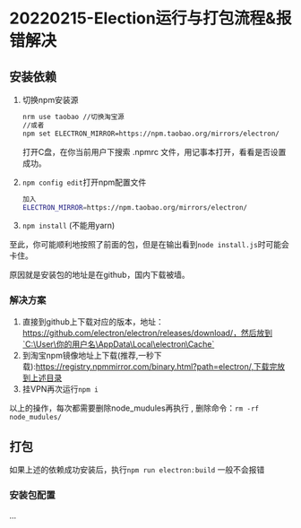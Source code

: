 # 20220215-Election运行与打包流程&报错解决

## 安装依赖

1. 切换npm安装源

   ```bash
   nrm use taobao //切换淘宝源
   //或者
   npm set ELECTRON_MIRROR=https://npm.taobao.org/mirrors/electron/
   ```

   打开C盘，在你当前用户下搜索 .npmrc 文件，用记事本打开，看看是否设置成功。

2. `npm config edit`打开npm配置文件

   ```bash
   加入
   ELECTRON_MIRROR=https://npm.taobao.org/mirrors/electron/
   ```

3. `npm install` (不能用yarn)

至此，你可能顺利地按照了前面的包，但是在输出看到`node install.js`时可能会卡住。

原因就是安装包的地址是在github，国内下载被墙。

### 解决方案

1. 直接到github上下载对应的版本，地址：https://github.com/electron/electron/releases/download/，然后放到`C:\User\你的用户名\AppData\Local\electron\Cache`
2. 到淘宝npm镜像地址上下载(推荐,一秒下载):https://registry.npmmirror.com/binary.html?path=electron/,下载完放到上述目录
3. 挂VPN再次运行`npm i`

以上的操作，每次都需要删除node_mudules再执行 , 删除命令：`rm -rf node_mudules/`

## 打包

如果上述的依赖成功安装后，执行`npm run electron:build` 一般不会报错

### 安装包配置

...

